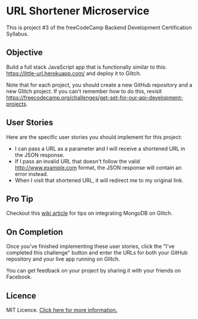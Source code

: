 # URL Shortener Microservice

This is project #3 of the freeCodeCamp Backend Development Certification Syllabus.

## Objective

Build a full stack JavaScript app that is functionally similar to this: <https://little-url.herokuapp.com/> and deploy it to Glitch.

Note that for each project, you should create a new GitHub repository and a new Glitch project.
If you can't remember how to do this, revisit <https://freecodecamp.org/challenges/get-set-for-our-api-development-projects>.

## User Stories

Here are the specific user stories you should implement for this project:

  * I can pass a URL as a parameter and I will receive a shortened URL in the JSON response.
  * If I pass an invalid URL that doesn't follow the valid <http://www.example.com> format, the JSON response will contain an error instead.
  * When I visit that shortened URL, it will redirect me to my original link.

## Pro Tip

Checkout this [wiki article](https://forum.freecodecamp.org/t/guide-for-using-mongodb-and-deploying-to-heroku/19347) for tips on integrating MongoDB on Glitch.

## On Completion

Once you've finished implementing these user stories, click the "I've completed this challenge" button and enter the URLs for both your GitHub repository and your live app running on Glitch.

You can get feedback on your project by sharing it with your friends on Facebook.

## Licence

MIT Licence. [Click here for more information.](LICENCE.md)
